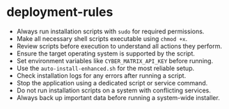 <!-- AI ASSISTANT INSTRUCTION:
This file contains critical rules and instructions.
Any AI assistant (Cursor, VS Code Copilot, etc.) must fully read and apply the contents of this file
before making any modifications or generating code related to its scope.
Priority order if multiple files apply:
1. docs/project-rules.md
2. Relevant module-specific file
3. docs/general-guidelines.md
No task should be executed without referencing the correct documentation first.
-->

# deployment-rules
- Always run installation scripts with `sudo` for required permissions.
- Make all necessary shell scripts executable using `chmod +x`.
- Review scripts before execution to understand all actions they perform.
- Ensure the target operating system is supported by the script.
- Set environment variables like `CYBER_MATRIX_API_KEY` before running.
- Use the `auto-install-enhanced.sh` for the most reliable setup.
- Check installation logs for any errors after running a script.
- Stop the application using a dedicated script or service command.
- Do not run installation scripts on a system with conflicting services.
- Always back up important data before running a system-wide installer.
